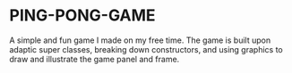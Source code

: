 # PING-PONG-GAME
A simple and fun game I made on my free time.
The game is built upon adaptic super classes, breaking down constructors, and using graphics to draw and illustrate the game panel and frame.
